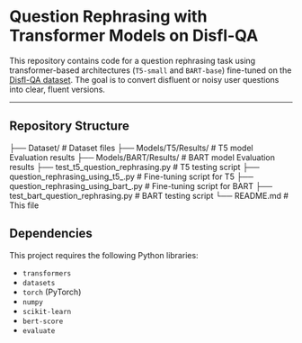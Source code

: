 # Question Rephrasing with Transformer Models on Disfl-QA

This repository contains code for a question rephrasing task using transformer-based architectures (`T5-small` and `BART-base`) fine-tuned on the [Disfl-QA dataset](https://github.com/google-research-datasets/Disfl-QA). The goal is to convert disfluent or noisy user questions into clear, fluent versions.

---

## Repository Structure
├── Dataset/ # Dataset files
├── Models/T5/Results/ # T5 model Evaluation results
├── Models/BART/Results/ # BART model Evaluation results
├── test_t5_question_rephrasing.py # T5 testing script
├── question_rephrasing_using_t5_.py # Fine-tuning script for T5
├── question_rephrasing_using_bart_.py # Fine-tuning script for BART
├── test_bart_question_rephrasing.py # BART testing script
└── README.md # This file

## Dependencies

This project requires the following Python libraries:

- `transformers` 
- `datasets`
- `torch` (PyTorch)
- `numpy`
- `scikit-learn`
- `bert-score`
- `evaluate`
